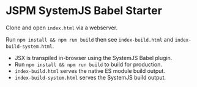 # JSPM SystemJS Babel Starter

Clone and open `index.html` via a webserver.

Run `npm install && npm run build` then see `index-build.html` and `index-build-system.html`.

* JSX is transpiled in-browser using the SystemJS Babel plugin.
* Run `npm install && npm run build` to build for production.
* `index-build.html` serves the native ES module build output.
* `index-build-system.html` serves the SystemJS build output.

